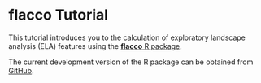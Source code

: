 # flacco Tutorial

This tutorial introduces you to the calculation of exploratory landscape analysis (ELA) features using the [**flacco** R package](https://github.com/kerschke/flacco).

The current development version of the R package can be obtained from [GitHub](https://github.com/kerschke/flacco).


